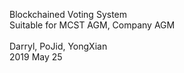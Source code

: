 Blockchained Voting System<br>
Suitable for MCST AGM, Company AGM
<br>
<br>
Darryl, PoJid, YongXian
<br>
2019 May 25
